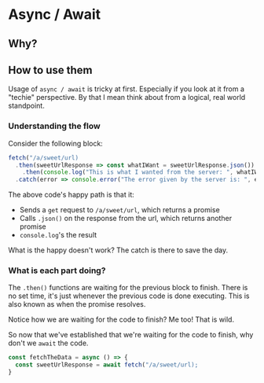 # Async / Await

## Why?

## How to use them

Usage of `async / await` is tricky at first. Especially if you look at it from a "techie" perspective. By that I mean think about from a logical, real world standpoint.

### Understanding the flow

Consider the following block:

```js
fetch("/a/sweet/url)
  .then(sweetUrlResponse => const whatIWant = sweetUrlResponse.json())
    .then(console.log("This is what I wanted from the server: ", whatIWant);
  .catch(error => console.error("The error given by the server is: ", error));
```

The above code's happy path is that it:

- Sends a `get` request to `/a/sweet/url`, which returns a promise
- Calls `.json()` on the response from the url, which returns another promise
- `console.log`'s the result

What is the happy doesn't work? The catch is there to save the day.

### What is each part doing?

The `.then()` functions are waiting for the previous block to finish. There is no set time, it's just whenever the previous code is done executing.
This is also known as when the promise resolves.

Notice how we are waiting for the code to finish? Me too! That is wild.

So now that we've established that we're waiting for the code to finish, why don't we `await` the code.

```js
const fetchTheData = async () => {
  const sweetUrlResponse = await fetch("/a/sweet/url);
}
```